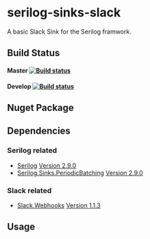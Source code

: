 # serilog-sinks-slack
A basic Slack Sink for the Serilog framwork.

## Build Status

#### Master [![Build status](https://dev.azure.com/jonas-merkle/serilog-sinks-slack/_apis/build/status/serilog-sinks-slack-CI_master)](https://dev.azure.com/jonas-merkle/serilog-sinks-slack/_build/latest)

#### Develop [![Build status](https://dev.azure.com/jonas-merkle/serilog-sinks-slack/_apis/build/status/serilog-sinks-slack-CI_develop)](https://dev.azure.com/jonas-merkle/serilog-sinks-slack/_build/latest)

## Nuget Package

## Dependencies

### Serilog related
- [Serilog](https://github.com/serilog/serilog) [Version 2.9.0](https://github.com/serilog/serilog/releases/tag/v2.9.0)
- [Serilog.Sinks.PeriodicBatching](https://github.com/serilog/serilog-sinks-periodicbatching) [Version 2.9.0](https://github.com/serilog/serilog-sinks-periodicbatching/releases/tag/v2.3.0)

### Slack related
- [Slack.Webhooks](https://github.com/mrb0nj/Slack.Webhooks) [Version 1.1.3](https://github.com/mrb0nj/Slack.Webhooks/releases/tag/v1.1.3)

## Usage